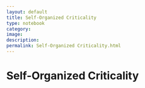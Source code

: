 ```yaml
---
layout: default
title: Self-Organized Criticality
type: notebook
category:
image:
description:
permalink: Self-Organized Criticality.html
---
```


# Self-Organized Criticality
